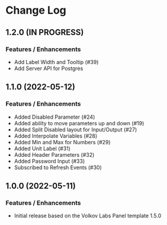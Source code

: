 # Change Log

## 1.2.0 (IN PROGRESS)

### Features / Enhancements

- Add Label Width and Tooltip (#39)
- Add Server API for Postgres

## 1.1.0 (2022-05-12)

### Features / Enhancements

- Added Disabled Parameter (#24)
- Added ability to move parameters up and down (#19)
- Added Split Disabled layout for Input/Output (#27)
- Added Interpolate Variables (#28)
- Added Min and Max for Numbers (#29)
- Added Unit Label (#31)
- Added Header Parameters (#32)
- Added Password Input (#33)
- Subscribed to Refresh Events (#30)

## 1.0.0 (2022-05-11)

### Features / Enhancements

- Initial release based on the Volkov Labs Panel template 1.5.0
